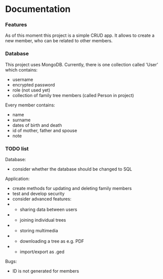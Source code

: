 # Documentation

### Features
As of this moment this project is a simple CRUD app. It allows to create a new member,
who can be related to other members. 


### Database
This project uses MongoDB. Currently, there is one collection called 'User' which contains:
* username
* encrypted password
* role (not used yet)
* collection of family tree members (called Person in project)

Every member contains:
* name
* surname
* dates of birth and death
* id of mother, father and spouse
* note

### TODO list

Database:
* consider whether the database should be changed to SQL

Application:
* create methods for updating and deleting family members
* test and develop security
* consider advanced features:
* * sharing data between users
* * joining individual trees
* * storing multimedia
* * downloading a tree as e.g. PDF
* * import/export as .ged

Bugs:
* ID is not generated for members
